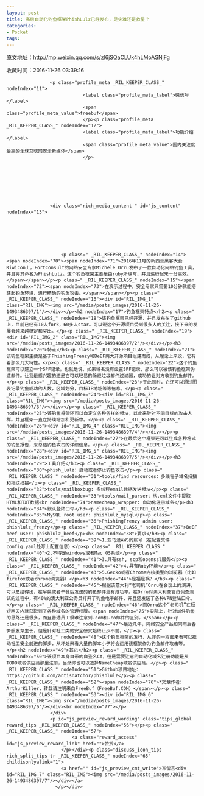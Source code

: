 ```yaml
---
layout: post
title: 高级自动化钓鱼框架PhishLulz已经发布，是灾难还是救星？
categories:
- Pocket
tags:
---
```

原文地址：http://mp.weixin.qq.com/s/zl6jSQaCLUk4hLMoASNjFg

收藏时间：2016-11-26 03:39:16

<div  lang="zh">
                <div id="img-content" class="rich_media_area_primary" nodeIndex="6">
                    
                    <p class="profile_meta _RIL_KEEPER_CLASS_" nodeIndex="11">
                                <label class="profile_meta_label">微信号</label>
                                <span class="profile_meta_value">freebuf</span>
                                </p><p class="profile_meta _RIL_KEEPER_CLASS_" nodeIndex="12">
                                <label class="profile_meta_label">功能介绍</label>
                                <span class="profile_meta_value">国内关注度最高的全球互联网安全新媒体</span>
                                </p>
                    
                    
                    
                    
                                                            
                                                            
                    
                    <div class="rich_media_content " id="js_content" nodeIndex="13">
                        
                       
                        

                        
                        
                        <p class=" _RIL_KEEPER_CLASS_" nodeIndex="14"><span nodeIndex="70"><span nodeIndex="71">2016年11月的新西兰黑客大会Kiwicon上，FortConsult的网络安全专家Michele Orru发布了一款自动化网络钓鱼工具，并且将其命名为PhishLulz。这个钓鱼框架主要是由ruby所编写，并且运行起来十分高效。</span></span></p><p class=" _RIL_KEEPER_CLASS_" nodeIndex="15"><span nodeIndex="72"><span nodeIndex="73">在演示过程中，安全专家只需要10分钟就能搭建起钓鱼环境，进行精确的钓鱼攻击。</span></span></p><p class=" _RIL_KEEPER_CLASS_" nodeIndex="16"><div id="RIL_IMG_1" class="RIL_IMG"><img src="/media/posts_images/2016-11-26-1493486397/1"/></div></p><h2 nodeIndex="17">钓鱼框架特点</h2><p class=" _RIL_KEEPER_CLASS_" nodeIndex="18">该钓鱼框架已经开源，并且发布在了github上，目前已经有10人fork，60多人star。可以说这个开源项目受到很多人的关注，接下来的发展会越来越稳定和突出。</p><p class=" _RIL_KEEPER_CLASS_" nodeIndex="19"><div id="RIL_IMG_2" class="RIL_IMG"><img src="/media/posts_images/2016-11-26-1493486397/2"/></div></p><h3 nodeIndex="20">特点</h3><p class=" _RIL_KEEPER_CLASS_" nodeIndex="21">该钓鱼框架主要是基于PhishingFrenzy和BeEF两大开源项目组建而成，从理论上来说，它有着那么几大特性。</p><p class=" _RIL_KEEPER_CLASS_" nodeIndex="22">这个钓鱼框架可以建立一个SPF记录。也就是说，如果域名没有设置SPF记录，那么可以被该钓鱼框架伪造邮件。让我最感兴趣的还是它可以轻易的躲避垃圾邮件过滤器，成功的让对方收到钓鱼邮件。</p><p class=" _RIL_KEEPER_CLASS_" nodeIndex="23">于此同时，它还可以通过图表记录钓鱼成功的人数，区域划分，目标IP地址等等信息。</p><p class=" _RIL_KEEPER_CLASS_" nodeIndex="24"><div id="RIL_IMG_3" class="RIL_IMG"><img src="/media/posts_images/2016-11-26-1493486397/3"/></div></p><p class=" _RIL_KEEPER_CLASS_" nodeIndex="25">该钓鱼框架还可以自定义各种各样的模块，以此来针对不同目标的攻击人群。并且框架一直在持续增加和更新中。</p><p class=" _RIL_KEEPER_CLASS_" nodeIndex="26"><div id="RIL_IMG_4" class="RIL_IMG"><img src="/media/posts_images/2016-11-26-1493486397/4"/></div></p><p class=" _RIL_KEEPER_CLASS_" nodeIndex="27">在最后这个框架还可以生成各种格式的钓鱼报告，来总结钓鱼攻击的详细信息。</p><p class=" _RIL_KEEPER_CLASS_" nodeIndex="28"><div id="RIL_IMG_5" class="RIL_IMG"><img src="/media/posts_images/2016-11-26-1493486397/5"/></div></p><h3 nodeIndex="29">工具介绍</h3><p class=" _RIL_KEEPER_CLASS_" nodeIndex="30">phish_lulz：启动或者停止钓鱼攻击</p><p class=" _RIL_KEEPER_CLASS_" nodeIndex="31">tools/find_resources：多线程子域名扫描和指纹扫描</p><p class=" _RIL_KEEPER_CLASS_" nodeIndex="32">tools/mailboxbug: 多线程email数据发送模块</p><p class=" _RIL_KEEPER_CLASS_" nodeIndex="33">tools/mail_parser：从.eml文件中提取HTML和TXT数据<br nodeIndex="74">namecheap_wrapper: 自动化注册域名</p><h3 nodeIndex="34">默认登陆口令</h3><p class=" _RIL_KEEPER_CLASS_" nodeIndex="35">MySQL root user: phishlulz_mysql</p><p class=" _RIL_KEEPER_CLASS_" nodeIndex="36">PhishingFrenzy admin user: phishlulz_frenzy</p><p class=" _RIL_KEEPER_CLASS_" nodeIndex="37">BeEF beef user: phishlulz_beef</p><h3 nodeIndex="38">要求</h3><p class=" _RIL_KEEPER_CLASS_" nodeIndex="39">1.亚马逊AWS的账号（在配置文件config.yaml处写上配置信息）</p><p class=" _RIL_KEEPER_CLASS_" nodeIndex="40">2.不得是windows或者Mac OS系统</p><p class=" _RIL_KEEPER_CLASS_" nodeIndex="41">3.具有ssh, scp和openssl服务</p><p class=" _RIL_KEEPER_CLASS_" nodeIndex="42">4.具有Ruby环境</p><p class=" _RIL_KEEPER_CLASS_" nodeIndex="43">5.Gecko或者Chrome内核类型的浏览器（比如firefox或者chrome浏览器）</p><h3 nodeIndex="44">是福是祸？</h3><p class=" _RIL_KEEPER_CLASS_" nodeIndex="45">根据该意大利“老司机”Orru在会议上的演讲，可以总结得出，在早晨或者午餐后发送的钓鱼邮件更有成功率。在Orru对澳大利亚官员调查测试的过程中，有40%的澳大利亚公务员打开了钓鱼电子邮件，并且还发送了各种VPN登陆口令。</p><p class=" _RIL_KEEPER_CLASS_" nodeIndex="46">而Orru这个“老司机”在短短两天内就获取到了各种域名的管理权限。<span nodeIndex="75">实际上，针对邮件钓鱼的思路还是很多，而且普通员工很难注意到.com和.co邮件的区别。</span></p><p class=" _RIL_KEEPER_CLASS_" nodeIndex="47">最近几年，网络安全产品如同雨后春笋般发芽生长，但是针对社工类的安全研究始终止步不前。</p><p class=" _RIL_KEEPER_CLASS_" nodeIndex="48">这个钓鱼框架的发行，从好的一方面来看可以推动社工安全前进的脚步，从坏处来看大量的脚本小子将会运用该框架作为钓鱼邮件攻击等。</p><h2 nodeIndex="49">其它</h2><p class=" _RIL_KEEPER_CLASS_" nodeIndex="50">该项目本身自带的自签名CA，但是需要注意的自动化域名注册功能是从TODO域名供应商那里注册，当然你也可以选择NameCheap域名供应商。</p><p class=" _RIL_KEEPER_CLASS_" nodeIndex="51">Github项目地址：https://github.com/antisnatchor/phishlulz</p><p class=" _RIL_KEEPER_CLASS_" nodeIndex="52"><span nodeIndex="76">*文章作者： ArthurKiller，转载请注明来自FreeBuf（FreeBuf.COM）</span></p><p class=" _RIL_KEEPER_CLASS_" nodeIndex="53"><div id="RIL_IMG_6" class="RIL_IMG"><img src="/media/posts_images/2016-11-26-1493486397/6"/></div><br nodeIndex="77"></p>
                    </div>
                    <p id="js_preview_reward_wording" class="tips_global reward_tips _RIL_KEEPER_CLASS_" nodeIndex="56"></p><p class=" _RIL_KEEPER_CLASS_" nodeIndex="57">
                            <a class="reward_access" id="js_preview_reward_link" href="">赞赏</a>
                        </p></div><p class="discuss_icon_tips rich_split_tips tr _RIL_KEEPER_CLASS_" nodeIndex="65" childisonlyalink="1">
                        <a href="" id="js_preview_cmt_write">写留言<div id="RIL_IMG_7" class="RIL_IMG"><img src="/media/posts_images/2016-11-26-1493486397/7"/></div></a>
                      </p></div>